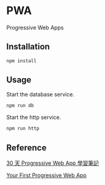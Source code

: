 # PWA
Progressive Web Apps

## Installation
```bash
npm install
```

## Usage
Start the database service.

```bash
npm run db
```
Start the http service.

```bash
npm run http
```

## Reference
[30 天 Progressive Web App 學習筆記](https://ithelp.ithome.com.tw/users/20071512/ironman/1222)

[Your First Progressive Web App](https://codelabs.developers.google.com/codelabs/your-first-pwapp/#0)